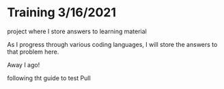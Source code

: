# Training 3/16/2021
project where I store answers to learning material

As I progress through various coding languages, I will store the answers to that problem here.

Away I ago!


following tht guide to test Pull
